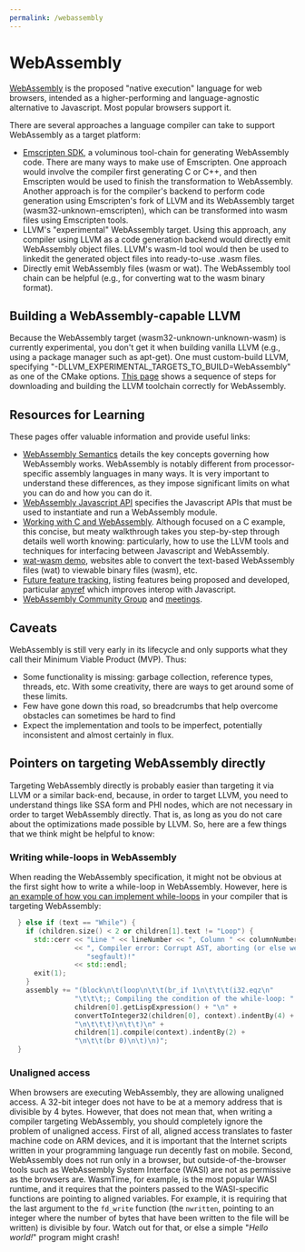 ```yaml
---
permalink: /webassembly
---
```

# WebAssembly

[WebAssembly](http://webassembly.org/) is the proposed "native execution" language for web browsers, intended as a higher-performing and language-agnostic alternative to Javascript. Most popular browsers support it.

There are several approaches a language compiler can take to support WebAssembly as a target platform:

* [Emscripten SDK](http://webassembly.org/getting-started/developers-guide/), a voluminous tool-chain for generating WebAssembly code. There are many ways to make use of Emscripten. One approach would involve the compiler first generating C or C++, and then Emscripten would be used to finish the transformation to WebAssembly. Another approach is for the compiler's backend to perform code generation using Emscripten's fork of LLVM and its WebAssembly target (wasm32-unknown-emscripten), which can be transformed into wasm files using Emscripten tools.
* LLVM's "experimental" WebAssembly target. Using this approach, any compiler using LLVM as a code generation backend would directly emit WebAssembly object files. LLVM's wasm-ld tool would then be used to linkedit the generated object files into ready-to-use .wasm files.
* Directly emit WebAssembly files (wasm or wat). The WebAssembly tool chain can be helpful (e.g., for converting wat to the wasm binary format).

## Building a WebAssembly-capable LLVM

Because the WebAssembly target (wasm32-unknown-unknown-wasm) is currently experimental, you don't get it when building vanilla LLVM (e.g., using a package manager such as apt-get). One must custom-build LLVM, specifying "-DLLVM_EXPERIMENTAL_TARGETS_TO_BUILD=WebAssembly" as one of the CMake options. [This page](https://gist.github.com/yurydelendik/4eeff8248aeb14ce763e) shows a sequence of steps for downloading and building the LLVM toolchain correctly for WebAssembly.

## Resources for Learning

These pages offer valuable information and provide useful links:

* [WebAssembly Semantics](http://webassembly.org/docs/semantics/) details the key concepts governing how WebAssembly works. WebAssembly is notably different from processor-specific assembly languages in many ways. It is very important to understand these differences, as they impose significant limits on what you can do and how you can do it.
* [WebAssembly Javascript API](https://developer.mozilla.org/en-US/docs/WebAssembly) specifies the Javascript APIs that must be used to instantiate and run a WebAssembly module.
* [Working with C and WebAssembly](https://aransentin.github.io/cwasm/#demo). Although focused on a C example, this concise, but meaty walkthrough takes you step-by-step through details well worth knowing: particularly, how to use the LLVM tools and techniques for interfacing between Javascript and WebAssembly.
* [wat-wasm demo](https://github.com/webassembly/wabt#online-demos), websites able to convert the text-based WebAssembly files (wat) to viewable binary files (wasm), etc.
* [Future feature tracking](https://github.com/WebAssembly/design/blob/master/FutureFeatures.md#tracking-issues), listing features being proposed and developed, particular [anyref](https://gist.github.com/rossberg/be5962c37e5e749285272622f52b4223) which improves interop with Javascript.
* [WebAssembly Community Group](https://www.w3.org/community/webassembly/) and [meetings](https://github.com/webassembly/meetings).

## Caveats

WebAssembly is still very early in its lifecycle and only supports what they call their Minimum Viable Product (MVP). Thus:

* Some functionality is missing:  garbage collection, reference types, threads, etc. With some creativity, there are ways to get around some of these limits.
* Few have gone down this road, so breadcrumbs that help overcome obstacles can sometimes be hard to find
* Expect the implementation and tools to be imperfect, potentially inconsistent and almost certainly in flux.

## Pointers on targeting WebAssembly directly

Targeting WebAssembly directly is probably easier than targeting it via LLVM or a similar back-end, because, in order to target LLVM, you need to understand things like SSA form and PHI nodes, which are not necessary in order to target WebAssembly directly. That is, as long as you do not care about the optimizations made possible by LLVM. So, here are a few things that we think might be helpful to know:

### Writing while-loops in WebAssembly

When reading the WebAssembly specification, it might not be obvious at the first sight how to write a while-loop in WebAssembly. However, here is [an example of how you can implement while-loops](https://github.com/FlatAssembler/AECforWebAssembly/blob/56f4bdb11c39e1dd546bfd35180784634212762a/compiler.cpp#L1184C1-L1199C4) in your compiler that is targeting WebAssembly:
```c++
  } else if (text == "While") {
    if (children.size() < 2 or children[1].text != "Loop") {
      std::cerr << "Line " << lineNumber << ", Column " << columnNumber
                << ", Compiler error: Corrupt AST, aborting (or else we will "
                   "segfault)!"
                << std::endl;
      exit(1);
    }
    assembly += "(block\n\t(loop\n\t\t(br_if 1\n\t\t\t(i32.eqz\n"
                "\t\t\t;; Compiling the condition of the while-loop: " +
                children[0].getLispExpression() + "\n" +
                convertToInteger32(children[0], context).indentBy(4) +
                "\n\t\t\t)\n\t\t)\n" +
                children[1].compile(context).indentBy(2) +
                "\n\t\t(br 0)\n\t)\n)";
  }
```

### Unaligned access

When browsers are executing WebAssembly, they are allowing unaligned access. A 32-bit integer does not have to be at a memory address that is divisible by 4 bytes. However, that does not mean that, when writing a compiler targeting WebAssembly, you should completely ignore the problem of unaligned access. First of all, aligned access translates to faster machine code on ARM devices, and it is important that the Internet scripts written in your programming language run decently fast on mobile. Second, WebAssembly does not run only in a browser, but outside-of-the-browser tools such as WebAssembly System Interface (WASI) are not as permissive as the browsers are. WasmTime, for example, is the most popular WASI runtime, and it requires that the pointers passed to the WASI-specific functions are pointing to aligned variables. For example, it is requiring that the last argument to the `fd_write` function (the `nwritten`, pointing to an integer where the number of bytes that have been written to the file will be written) is divisible by four. Watch out for that, or else a simple "*Hello world!*" program might crash!
